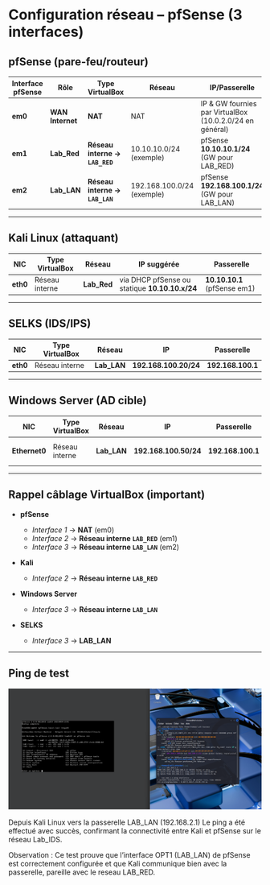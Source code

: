 # Configuration réseau – pfSense (3 interfaces)

## pfSense (pare‑feu/routeur)

| Interface pfSense | Rôle | Type VirtualBox | Réseau | IP/Passerelle | DHCP |
|---|---|---|---|---|---|
| **em0** | **WAN Internet** | **NAT** | NAT | IP & GW fournies par VirtualBox (10.0.2.0/24 en général) | n/a |
| **em1** | **Lab_Red** | **Réseau interne → `LAB_RED`** | 10.10.10.0/24 (exemple) | pfSense **10.10.10.1/24** (GW pour LAB_RED) | optionnel |
| **em2** | **Lab_LAN** | **Réseau interne → `LAB_LAN`** | 192.168.100.0/24 (exemple) | pfSense **192.168.100.1/24** (GW pour LAB_LAN) | **activé** (p.ex. 192.168.100.10–200) |



---

## Kali Linux (attaquant)

| NIC | Type VirtualBox | Réseau | IP suggérée | Passerelle |
|---|---|---|---|---|
| **eth0** | Réseau interne | **Lab_Red** | via DHCP pfSense ou statique **10.10.10.x/24** | **10.10.10.1** (pfSense em1) |

---

## SELKS (IDS/IPS)

| NIC | Type VirtualBox | Réseau | IP | Passerelle |
|---|---|---|---|---|
| **eth0** | Réseau interne | **Lab_LAN** | **192.168.100.20/24** | **192.168.100.1** |


---

## Windows Server (AD cible)

| NIC | Type VirtualBox | Réseau | IP | Passerelle | DNS |
|---|---|---|---|---|---|
| **Ethernet0** | Réseau interne | **Lab_LAN** | **192.168.100.50/24** | **192.168.100.1** | **192.168.100.1** (ou l’IP du DC plus tard) |

---

## Rappel câblage VirtualBox (important)

- **pfSense**
  - *Interface 1* → **NAT** (em0)
  - *Interface 2* → **Réseau interne `LAB_RED`** (em1)
  - *Interface 3* → **Réseau interne `LAB_LAN`** (em2)

- **Kali**  
  - *Interface 2* → **Réseau interne `LAB_RED`**  

- **Windows Server**  
  - *Interface 3* → **Réseau interne `LAB_LAN`**

- **SELKS**  
  - *Interface 3* → **LAB_LAN** 

---

## Ping de test
![Schéma du laboratoire](ping.png)

Depuis Kali Linux vers la passerelle LAB_LAN (192.168.2.1)
Le ping a été effectué avec succès, confirmant la connectivité entre Kali et pfSense sur le réseau Lab_IDS.

Observation :
Ce test prouve que l’interface OPT1 (LAB_LAN) de pfSense est correctement configurée et que Kali communique bien avec la passerelle, pareille avec le reseau LAB_RED.
